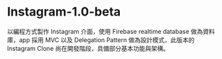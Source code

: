 # Instagram-1.0-beta
以編程方式製作 Instagram 介面，使用 Firebase realtime database 做為資料庫，app 採用 MVC 以及 Delegation Pattern 做為設計模式，此版本的 Instagram Clone 尚在開發階段，具備部分基本功能與架構。
